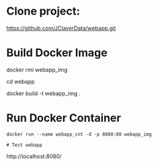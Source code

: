 # Clone project:

https://github.com/JClayerData/webapp.git

# Build Docker Image

docker rmi webapp_img

cd webapp

docker build -t webapp_img .

# Run Docker Container

    docker run --name webapp_cnt -d -p 8080:80 webapp_img
    
    # Test webapp

 http://localhost:8080/

